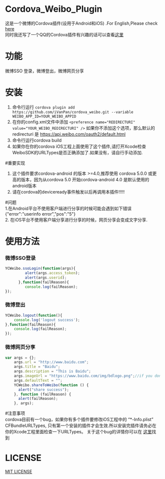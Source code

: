 # Cordova_Weibo_Plugin
这是一个微博的Cordova插件(设用于Android和iOS) .For English,Please check [here](https://github.com/iVanPan/cordova_weibo)    
同时我还写了一个QQ的Cordova插件有兴趣的话可以查看[这里](https://github.com/iVanPan/Cordova_QQ)
# 功能
微博SSO 登录，微博登出，微博网页分享
# 安装
1. 命令行运行 ```cordova plugin add https://github.com/iVanPan/cordova_weibo.git --variable WEIBO_APP_ID=YOUR_WEIBO_APPID```
2. 在你的config.xml文件中添加 ```<preference name="REDIRECTURI" value="YOUR_WEIBO_REDIRECTURI" />``` 如果你不添加这个选项，那么默认的 redirecturi 是 https://api.weibo.com/oauth2/default.html               
3. 命令行运行cordova build 
4.  如果你在你的cordova iOS工程上面使用了这个插件,请打开Xcode检查WeiboSDK的URLTypes是否正确添加了.如果没有，请自行手动添加.     					

#重要实现
1. 这个插件要求cordova-android 的版本 >=4.0,推荐使用 cordova  5.0.0 或更高的版本，因为从cordova 5.0 开始cordova-android 4.0 是默认使用的android版本
2.   请在cordova的deviceready事件触发以后再调用本插件!!!!!  				

#问题				
1.在Android平台不使用客户端进行分享的时候可能会遇到如下错误{"error":"userinfo error","pos":"5"}				
2.	在iOS平台不使用客户端分享进行分享的时候，网页分享会变成文字分享.	

# 使用方法
### 微博SSO登录
```Javascript
YCWeibo.ssoLogin(function(args){
         alert(args.access_token);
         alert(args.userid);
      },function(failReason){
         console.log(failReason);
});
```
### 微博登出
```Javascript
YCWeibo.logout(function(){
	console.log('logout success');
},function(failReason){
	console.log(failReason);
});
```
### 微博网页分享
```Javascript
var args = {};
    args.url = "http://www.baidu.com";
    args.title = "Baidu";
    args.description = "This is Baidu";
    args.imageUrl = "https://www.baidu.com/img/bdlogo.png";//if you don't have imageUrl,for android http://www.sinaimg.cn/blog/developer/wiki/LOGO_64x64.png will be the defualt one
    args.defaultText = "";
    YCWeibo.shareToWeibo(function () {
      alert("share success");
    }, function (failReason) {
      alert(failReason);
    }, args);
```

#注意事项     
cordova目前有一个bug，如果你有多个插件要修改iOS工程中的 “*-Info.plist” CFBundleURLTypes, 只有第一个安装的插件才会生效.所以安装完插件请务必在你的Xcode工程里面检查一下URLTypes。 关于这个bug的详情你可以在 [这里](https://issues.apache.org/jira/browse/CB-8007)找到


# LICENSE

[MIT LICENSE](https://github.com/iVanPan/cordova_weibo/blob/master/LICENSE)

